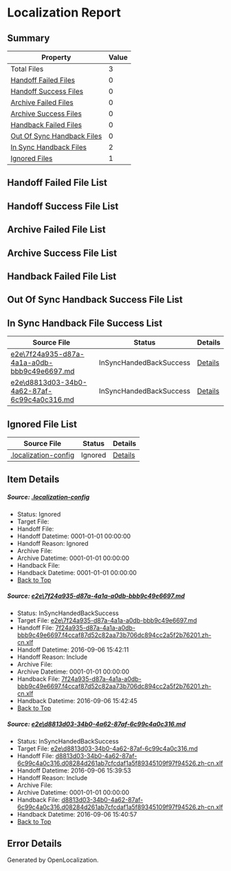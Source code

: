 # <a name='report-top'></a> Localization Report

## Summary
 Property | Value 
 -------- | ----- 
 Total Files | 3
[ Handoff Failed Files ](#handoff-failed-list)| 0
[ Handoff Success Files ](#handoff-success-list)| 0
[ Archive Failed Files ](#archive-failed-list)| 0
[ Archive Success Files ](#archive-success-list)| 0
[ Handback Failed Files ](#handback-failed-list)| 0
[ Out Of Sync Handback Files ](#outofsync-handback-success-list)| 0
[ In Sync Handback Files ](#insync-handback-success-list)| 2
[ Ignored Files ](#ignored-list)| 1

## <a name='handoff-failed-list'></a> Handoff Failed File List

## <a name='handoff-success-list'></a> Handoff Success File List

## <a name='archive-failed-list'></a> Archive Failed File List

## <a name='archive-success-list'></a> Archive Success File List

## <a name='handback-failed-list'></a> Handback Failed File List

## <a name='outofsync-handback-success-list'></a> Out Of Sync Handback Success File List

## <a name='insync-handback-success-list'></a> In Sync Handback File Success List
 Source File | Status | Details 
 ----------- | ------ | ------- 
 [e2e\7f24a935-d87a-4a1a-a0db-bbb9c49e6697.md](https://github.com/OpenLocalizationTestOrg/ol-test0/blob/d5148c8ec1dc1e7ea83003110617084946ade9a5/e2e/7f24a935-d87a-4a1a-a0db-bbb9c49e6697.md) | InSyncHandedBackSuccess | [Details](#531c0eb148d9c56143c88a0465aae6740674b8b71)
 [e2e\d8813d03-34b0-4a62-87af-6c99c4a0c316.md](https://github.com/OpenLocalizationTestOrg/ol-test0/blob/1818a0fd51991cf95c9ea55f39c729d770529a5d/e2e/d8813d03-34b0-4a62-87af-6c99c4a0c316.md) | InSyncHandedBackSuccess | [Details](#356a9268e96acd55de2a66c67359d57c7b965e522)

## <a name='ignored-list'></a> Ignored File List
 Source File | Status | Details 
 ----------- | ------ | ------- 
 [.localization-config](https://github.com/OpenLocalizationTestOrg/ol-test0/blob/d5148c8ec1dc1e7ea83003110617084946ade9a5/.localization-config) | Ignored | [Details](#3d4f252ac210baf56311d7e97dcc2db10974dbd20)

## Item Details
##### <a name='3d4f252ac210baf56311d7e97dcc2db10974dbd20'></a> Source: [.localization-config](https://github.com/OpenLocalizationTestOrg/ol-test0/blob/d5148c8ec1dc1e7ea83003110617084946ade9a5/.localization-config)
* Status: Ignored
* Target File: 
* Handoff File: 
* Handoff Datetime: 0001-01-01 00:00:00
* Handoff Reason: Ignored
* Archive File: 
* Archive Datetime: 0001-01-01 00:00:00
* Handback File: 
* Handback Datetime: 0001-01-01 00:00:00
* [Back to Top](#report-top)

##### <a name='531c0eb148d9c56143c88a0465aae6740674b8b71'></a> Source: [e2e\7f24a935-d87a-4a1a-a0db-bbb9c49e6697.md](https://github.com/OpenLocalizationTestOrg/ol-test0/blob/d5148c8ec1dc1e7ea83003110617084946ade9a5/e2e/7f24a935-d87a-4a1a-a0db-bbb9c49e6697.md)
* Status: InSyncHandedBackSuccess
* Target File: [e2e\7f24a935-d87a-4a1a-a0db-bbb9c49e6697.md](https://github.com/OpenLocalizationTestOrg/ol-test0-zhcn/blob/e0c69c475ddcdbdd7991357e3a41f0e0c0b192b9/e2e/7f24a935-d87a-4a1a-a0db-bbb9c49e6697.md)
* Handoff File: [7f24a935-d87a-4a1a-a0db-bbb9c49e6697.f4ccaf87d52c82aa73b706dc894cc2a5f2b76201.zh-cn.xlf](https://github.com/OpenLocalizationTestOrg/ol-test0-handoff/blob/d198f5f6d95718fad921f7bfc98eb4f36b5c3732/ol-handoff/OpenLocalizationTestOrg/ol-test0-zhcn/ci/ht/7f24a935-d87a-4a1a-a0db-bbb9c49e6697.f4ccaf87d52c82aa73b706dc894cc2a5f2b76201.zh-cn.xlf)
* Handoff Datetime: 2016-09-06 15:42:11
* Handoff Reason: Include
* Archive File: 
* Archive Datetime: 0001-01-01 00:00:00
* Handback File: [7f24a935-d87a-4a1a-a0db-bbb9c49e6697.f4ccaf87d52c82aa73b706dc894cc2a5f2b76201.zh-cn.xlf](https://github.com/OpenLocalizationTestOrg/ol-test0-handback/blob/4749030d025001d89a0a2caa6800aa8746c9bbfc/ol-handback/OpenLocalizationTestOrg/ol-test0-zhcn/ci/ht/7f24a935-d87a-4a1a-a0db-bbb9c49e6697.f4ccaf87d52c82aa73b706dc894cc2a5f2b76201.zh-cn.xlf)
* Handback Datetime: 2016-09-06 15:42:45
* [Back to Top](#report-top)

##### <a name='356a9268e96acd55de2a66c67359d57c7b965e522'></a> Source: [e2e\d8813d03-34b0-4a62-87af-6c99c4a0c316.md](https://github.com/OpenLocalizationTestOrg/ol-test0/blob/1818a0fd51991cf95c9ea55f39c729d770529a5d/e2e/d8813d03-34b0-4a62-87af-6c99c4a0c316.md)
* Status: InSyncHandedBackSuccess
* Target File: [e2e\d8813d03-34b0-4a62-87af-6c99c4a0c316.md](https://github.com/OpenLocalizationTestOrg/ol-test0-zhcn/blob/2bcf0fa00676618a82382738d35e747aebdc155e/e2e/d8813d03-34b0-4a62-87af-6c99c4a0c316.md)
* Handoff File: [d8813d03-34b0-4a62-87af-6c99c4a0c316.d08284d261ab7cfcdaf1a5f89345109f97f94526.zh-cn.xlf](https://github.com/OpenLocalizationTestOrg/ol-test0-handoff/blob/b24f67a3fc6ff8bf049abc1496f620739976bfef/ol-handoff/OpenLocalizationTestOrg/ol-test0-zhcn/ci/ht/d8813d03-34b0-4a62-87af-6c99c4a0c316.d08284d261ab7cfcdaf1a5f89345109f97f94526.zh-cn.xlf)
* Handoff Datetime: 2016-09-06 15:39:53
* Handoff Reason: Include
* Archive File: 
* Archive Datetime: 0001-01-01 00:00:00
* Handback File: [d8813d03-34b0-4a62-87af-6c99c4a0c316.d08284d261ab7cfcdaf1a5f89345109f97f94526.zh-cn.xlf](https://github.com/OpenLocalizationTestOrg/ol-test0-handback/blob/321791be281f028fa53b0a9b8bbc8af7903cc4a4/ol-handback/OpenLocalizationTestOrg/ol-test0-zhcn/ci/ht/d8813d03-34b0-4a62-87af-6c99c4a0c316.d08284d261ab7cfcdaf1a5f89345109f97f94526.zh-cn.xlf)
* Handback Datetime: 2016-09-06 15:40:57
* [Back to Top](#report-top)


## Error Details

Generated by OpenLocalization.
